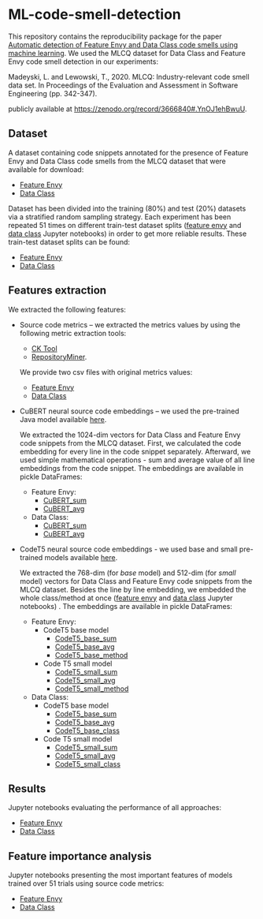 # ML-code-smell-detection
This repository contains the reproducibility package for the paper [Automatic detection of Feature Envy and Data Class code smells using machine learning](https://www.sciencedirect.com/science/article/abs/pii/S0957417423033572). We used the MLCQ dataset for Data Class and Feature Envy code smell detection in our experiments:

Madeyski, L. and Lewowski, T., 2020. MLCQ: Industry-relevant code smell data set. In Proceedings of the Evaluation and Assessment in Software Engineering (pp. 342-347).

publicly available at https://zenodo.org/record/3666840#.YnOJ1ehBwuU. 

## Dataset
A dataset containing code snippets annotated for the presence of Feature Envy and Data Class code smells from the MLCQ dataset that were available for download:
* [Feature Envy](https://github.com/milica-skipina/ML-code-smell-detection/blob/main/feature_envy/data/feature_envy.csv)
* [Data Class](https://github.com/milica-skipina/ML-code-smell-detection/blob/main/data_class/data/data_class.csv)

Dataset has been divided into the training (80%) and test (20%) datasets via a stratified random sampling strategy. Each experiment has been repeated 51 times on different train-test dataset splits ([feature envy](https://github.com/milica-skipina/ML-code-smell-detection/blob/main/feature_envy/data/Train_Test_Split.ipynb) and [data class](https://github.com/milica-skipina/ML-code-smell-detection/blob/main/data_class/data/Train_Test_Split.ipynb) Jupyter notebooks) in order to get more reliable results. These train-test dataset splits can be found:
* [Feature Envy](https://github.com/milica-skipina/ML-code-smell-detection/tree/main/feature_envy/data/data_splits)
* [Data Class](https://github.com/milica-skipina/ML-code-smell-detection/tree/main/data_class/data/data_splits)

## Features extraction
We extracted the following features:
* Source code metrics – we extracted the metrics values by using the following metric extraction tools:
  * [CK Tool](https://github.com/mauricioaniche/ck/)
  * [RepositoryMiner](https://github.com/antoineBarbez/RepositoryMiner/).

   We provide two csv files with original metrics values:
    * [Feature Envy](https://github.com/milica-skipina/ML-code-smell-detection/blob/main/feature_envy/data/embedded_datasets/metrics_dataset.csv)
    * [Data Class](https://github.com/milica-skipina/ML-code-smell-detection/blob/main/data_class/data/embedded_datasets/metrics_dataset.csv)
  
* CuBERT neural source code embeddings – we used the pre-trained Java model available [here](https://github.com/google-research/google-research/tree/master/cubert).

  We extracted the 1024-dim vectors for Data Class and Feature Envy code snippets from the MLCQ dataset. First, we calculated the code embedding for every line in the code snippet separately. Afterward, we used simple mathematical operations - sum and average value of all line embeddings from the code snippet. The embeddings are available in pickle DataFrames:
  * Feature Envy:
    * [CuBERT_sum](https://github.com/milica-skipina/ML-code-smell-detection/blob/main/feature_envy/data/embedded_datasets/cubert_embedding_sum.pkl)
    * [CuBERT_avg](https://github.com/milica-skipina/ML-code-smell-detection/blob/main/feature_envy/data/embedded_datasets/cubert_embedding_avg.pkl)
  * Data Class:
    * [CuBERT_sum](https://github.com/milica-skipina/ML-code-smell-detection/blob/main/data_class/data/embedded_datasets/cubert_embedding_sum.pkl)
    * [CuBERT_avg](https://github.com/milica-skipina/ML-code-smell-detection/blob/main/data_class/data/embedded_datasets/cubert_embedding_avg.pkl)

* CodeT5 neural source code embeddings - we used base and small pre-trained models available [here](https://console.cloud.google.com/storage/browser/sfr-codet5-data-research/pretrained_models;tab=objects?pageState=(%22StorageObjectListTable%22:(%22f%22:%22%255B%255D%22))&prefix=&forceOnObjectsSortingFiltering=false).

  We extracted the 768-dim (for *base* model) and 512-dim (for *small* model) vectors for Data Class and Feature Envy code snippets from the MLCQ dataset. Besides the line by line embedding, we embedded the whole class/method at once ([feature envy](https://github.com/milica-skipina/ML-code-smell-detection/blob/main/feature_envy/data/T5_embedding.py) and [data class](https://github.com/milica-skipina/ML-code-smell-detection/blob/main/data_class/data/T5_embedding.py) Jupyter notebooks) . The embeddings are available in pickle DataFrames:
  * Feature Envy:
    * CodeT5 base model 
      * [CodeT5_base_sum](https://github.com/milica-skipina/ML-code-smell-detection/blob/main/feature_envy/data/embedded_datasets/T5_base_line_sum.pkl)
      * [CodeT5_base_avg](https://github.com/milica-skipina/ML-code-smell-detection/blob/main/feature_envy/data/embedded_datasets/T5_base_line_avg.pkl)
      * [CodeT5_base_method](https://github.com/milica-skipina/ML-code-smell-detection/blob/main/feature_envy/data/embedded_datasets/T5_base.pkl)
    * Code T5 small model
      * [CodeT5_small_sum](https://github.com/milica-skipina/ML-code-smell-detection/blob/main/feature_envy/data/embedded_datasets/T5_small_line_sum.pkl)
      * [CodeT5_small_avg](https://github.com/milica-skipina/ML-code-smell-detection/blob/main/feature_envy/data/embedded_datasets/T5_small_line_avg.pkl)
      * [CodeT5_small_method](https://github.com/milica-skipina/ML-code-smell-detection/blob/main/feature_envy/data/embedded_datasets/T5_small.pkl)
  * Data Class:
    * CodeT5 base model 
      * [CodeT5_base_sum](https://github.com/milica-skipina/ML-code-smell-detection/blob/main/data_class/data/embedded_datasets/T5_base_line_sum.pkl)
      * [CodeT5_base_avg](https://github.com/milica-skipina/ML-code-smell-detection/blob/main/data_class/data/embedded_datasets/T5_base_line_avg.pkl)
      * [CodeT5_base_class](https://github.com/milica-skipina/ML-code-smell-detection/blob/main/data_class/data/embedded_datasets/T5_base.pkl)
    * Code T5 small model
      * [CodeT5_small_sum](https://github.com/milica-skipina/ML-code-smell-detection/blob/main/data_class/data/embedded_datasets/T5_small_line_sum.pkl)
      * [CodeT5_small_avg](https://github.com/milica-skipina/ML-code-smell-detection/blob/main/data_class/data/embedded_datasets/T5_small_line_avg.pkl)
      * [CodeT5_small_class](https://github.com/milica-skipina/ML-code-smell-detection/blob/main/data_class/data/embedded_datasets/T5_small.pkl)

## Results
Jupyter notebooks evaluating the performance of all approaches:
* [Feature Envy](https://github.com/milica-skipina/ML-code-smell-detection/blob/main/feature_envy/results/Results.ipynb)
* [Data Class](https://github.com/milica-skipina/ML-code-smell-detection/blob/main/data_class/results/Results.ipynb)

## Feature importance analysis
Jupyter notebooks presenting the most important features of models trained over 51 trials using source code metrics:
* [Feature Envy](https://github.com/milica-skipina/ML-code-smell-detection/blob/main/feature_envy/results/ML_metrics_Feature_Importance.ipynb)
* [Data Class](https://github.com/milica-skipina/ML-code-smell-detection/blob/main/data_class/results/ML_metrics_Feature_Importance.ipynb)

